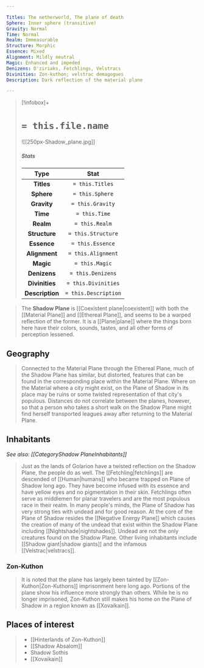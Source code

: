```yaml
---

Titles: The netherworld, The plane of death
Sphere: Inner sphere (transitive)
Gravity: Normal
Time: Normal
Realm: Immeasurable
Structure: Morphic
Essence: Mixed
Alignment: Mildly neutral
Magic: Enhanced and impeded
Denizens: D'ziriaks, Fetchlings, Velstracs
Divinities: Zon-kuthon; velstrac demagogues
Description: Dark reflection of the material plane

---
```


> [!infobox]+
> #  `= this.file.name`
> ![[250px-Shadow_plane.jpg]]
> ##### Stats
> Type | Stat |
> :---:|:---:|
> **Titles** | `= this.Titles` |
> **Sphere** | `= this.Sphere` |
> **Gravity** | `= this.Gravity` |
> **Time** | `= this.Time` |
> **Realm** | `= this.Realm` |
> **Structure** | `= this.Structure` |
> **Essence** | `= this.Essence` |
> **Alignment** | `= this.Alignment` |
> **Magic** | `= this.Magic` |
> **Denizens** | `= this.Denizens` |
> **Divinities** | `= this.Divinities` |
> **Description** | `= this.Description` |


> The **Shadow Plane** is [[Coexistent plane|coexistent]] with both the [[Material Plane]] and [[Ethereal Plane]], and seems to be a warped reflection of the former. It is a [[Plane|plane]] where the things born here have their colors, sounds, tastes, and all other forms of perception lessened.



## Geography

> Connected to the Material Plane through the Ethereal Plane, much of the Shadow Plane has similar, but distorted, features that can be found in the corresponding place within the Material Plane. Where on the Material where a city might exist, on the Plane of Shadow in its place may be ruins or some twisted representation of that city's populous. Distances do not correlate between the planes, however, so that a person who takes a short walk on the Shadow Plane might find herself transported leagues away after returning to the Material Plane.


## Inhabitants

*See also: [[CategoryShadow PlaneInhabitants]]*
> Just as the lands of Golarion have a twisted reflection on the Shadow Plane, the people do as well. The [[Fetchling|fetchlings]] are descended of [[Human|humans]] who became trapped on Plane of Shadow long ago. They have become infused with its essence and have yellow eyes and no pigmentation in their skin. Fetchlings often serve as middlemen for planar travelers and are the most populous race in their realm.
> In many people's minds, the Plane of Shadow has very strong ties with undead and for good reason. At the core of the Plane of Shadow resides the [[Negative Energy Plane]] which causes the creation of many of the undead that exist within the Shadow Plane including [[Nightshade|nightshades]]. Undead are not the only creatures found on the Shadow Plane. Other living inhabitants include [[Shadow giant|shadow giants]] and the infamous [[Velstrac|velstracs]].


### Zon-Kuthon

> It is noted that the plane has largely been tainted by [[Zon-Kuthon|Zon-Kuthons]] imprisonment here long ago. Portions of the plane show his influence more strongly than others. While he is no longer imprisoned, Zon-Kuthon still makes his home on the Plane of Shadow in a region known as [[Xovaikain]].


## Places of interest

> - [[Hinterlands of Zon-Kuthon]]
> - [[Shadow Absalom]]
> - Shadow Sothis
> - [[Xovaikain]]